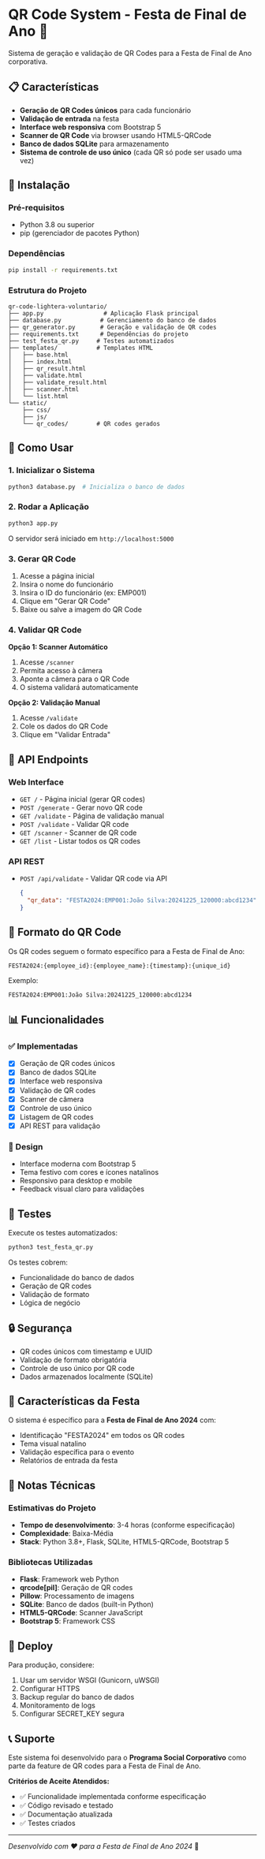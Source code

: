 # QR Code System - Festa de Final de Ano 🎄

Sistema de geração e validação de QR Codes para a Festa de Final de Ano corporativa.

## 📋 Características

- **Geração de QR Codes únicos** para cada funcionário
- **Validação de entrada** na festa
- **Interface web responsiva** com Bootstrap 5
- **Scanner de QR Code** via browser usando HTML5-QRCode
- **Banco de dados SQLite** para armazenamento
- **Sistema de controle de uso único** (cada QR só pode ser usado uma vez)

## 🚀 Instalação

### Pré-requisitos
- Python 3.8 ou superior
- pip (gerenciador de pacotes Python)

### Dependências
```bash
pip install -r requirements.txt
```

### Estrutura do Projeto
```
qr-code-lightera-voluntario/
├── app.py                 # Aplicação Flask principal
├── database.py           # Gerenciamento do banco de dados
├── qr_generator.py       # Geração e validação de QR codes
├── requirements.txt      # Dependências do projeto
├── test_festa_qr.py     # Testes automatizados
├── templates/           # Templates HTML
│   ├── base.html
│   ├── index.html
│   ├── qr_result.html
│   ├── validate.html
│   ├── validate_result.html
│   ├── scanner.html
│   └── list.html
└── static/
    ├── css/
    ├── js/
    └── qr_codes/        # QR codes gerados
```

## 📖 Como Usar

### 1. Inicializar o Sistema
```bash
python3 database.py  # Inicializa o banco de dados
```

### 2. Rodar a Aplicação
```bash
python3 app.py
```
O servidor será iniciado em `http://localhost:5000`

### 3. Gerar QR Code
1. Acesse a página inicial
2. Insira o nome do funcionário
3. Insira o ID do funcionário (ex: EMP001)
4. Clique em "Gerar QR Code"
5. Baixe ou salve a imagem do QR Code

### 4. Validar QR Code
**Opção 1: Scanner Automático**
1. Acesse `/scanner`
2. Permita acesso à câmera
3. Aponte a câmera para o QR Code
4. O sistema validará automaticamente

**Opção 2: Validação Manual**
1. Acesse `/validate`
2. Cole os dados do QR Code
3. Clique em "Validar Entrada"

## 🔧 API Endpoints

### Web Interface
- `GET /` - Página inicial (gerar QR codes)
- `POST /generate` - Gerar novo QR code
- `GET /validate` - Página de validação manual
- `POST /validate` - Validar QR code
- `GET /scanner` - Scanner de QR code
- `GET /list` - Listar todos os QR codes

### API REST
- `POST /api/validate` - Validar QR code via API
  ```json
  {
    "qr_data": "FESTA2024:EMP001:João Silva:20241225_120000:abcd1234"
  }
  ```

## 🎯 Formato do QR Code

Os QR codes seguem o formato específico para a Festa de Final de Ano:
```
FESTA2024:{employee_id}:{employee_name}:{timestamp}:{unique_id}
```

Exemplo:
```
FESTA2024:EMP001:João Silva:20241225_120000:abcd1234
```

## 📊 Funcionalidades

### ✅ Implementadas
- [x] Geração de QR codes únicos
- [x] Banco de dados SQLite
- [x] Interface web responsiva
- [x] Validação de QR codes
- [x] Scanner de câmera
- [x] Controle de uso único
- [x] Listagem de QR codes
- [x] API REST para validação

### 🎨 Design
- Interface moderna com Bootstrap 5
- Tema festivo com cores e ícones natalinos
- Responsivo para desktop e mobile
- Feedback visual claro para validações

## 🧪 Testes

Execute os testes automatizados:
```bash
python3 test_festa_qr.py
```

Os testes cobrem:
- Funcionalidade do banco de dados
- Geração de QR codes
- Validação de formato
- Lógica de negócio

## 🔒 Segurança

- QR codes únicos com timestamp e UUID
- Validação de formato obrigatória
- Controle de uso único por QR code
- Dados armazenados localmente (SQLite)

## 🎄 Características da Festa

O sistema é específico para a **Festa de Final de Ano 2024** com:
- Identificação "FESTA2024" em todos os QR codes
- Tema visual natalino
- Validação específica para o evento
- Relatórios de entrada da festa

## 📝 Notas Técnicas

### Estimativas do Projeto
- **Tempo de desenvolvimento**: 3-4 horas (conforme especificação)
- **Complexidade**: Baixa-Média
- **Stack**: Python 3.8+, Flask, SQLite, HTML5-QRCode, Bootstrap 5

### Bibliotecas Utilizadas
- **Flask**: Framework web Python
- **qrcode[pil]**: Geração de QR codes
- **Pillow**: Processamento de imagens
- **SQLite**: Banco de dados (built-in Python)
- **HTML5-QRCode**: Scanner JavaScript
- **Bootstrap 5**: Framework CSS

## 🚀 Deploy

Para produção, considere:
1. Usar um servidor WSGI (Gunicorn, uWSGI)
2. Configurar HTTPS
3. Backup regular do banco de dados
4. Monitoramento de logs
5. Configurar SECRET_KEY segura

## 📞 Suporte

Este sistema foi desenvolvido para o **Programa Social Corporativo** como parte da feature de QR codes para a Festa de Final de Ano.

**Critérios de Aceite Atendidos:**
- ✅ Funcionalidade implementada conforme especificação
- ✅ Código revisado e testado
- ✅ Documentação atualizada
- ✅ Testes criados

---

*Desenvolvido com ❤️ para a Festa de Final de Ano 2024* 🎄